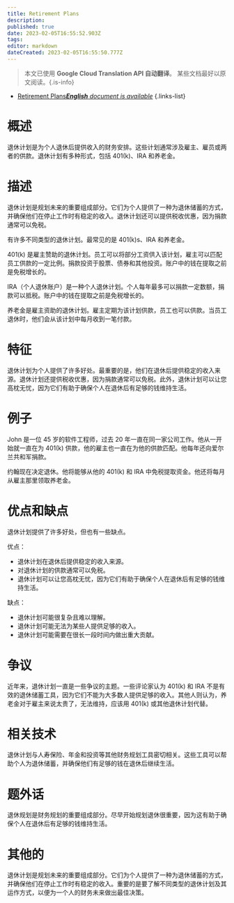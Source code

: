 ```yaml
---
title: Retirement Plans
description: 
published: true
date: 2023-02-05T16:55:52.903Z
tags: 
editor: markdown
dateCreated: 2023-02-05T16:55:50.777Z
---
```


> 本文已使用 **Google Cloud Translation API 自动翻译**。
某些文档最好以原文阅读。{.is-info}



- [Retirement Plans***English** document is available*](/en/Knowledge-base/Dictionary/retirement-plans)
{.links-list}


# 概述
退休计划是为个人退休后提供收入的财务安排。这些计划通常涉及雇主、雇员或两者的供款。退休计划有多种形式，包括 401(k)、IRA 和养老金。

# 描述
退休计划是规划未来的重要组成部分。它们为个人提供了一种为退休储蓄的方式，并确保他们在停止工作时有稳定的收入。退休计划还可以提供税收优惠，因为捐款通常可以免税。

有许多不同类型的退休计划。最常见的是 401(k)s、IRA 和养老金。

401(k) 是雇主赞助的退休计划。员工可以将部分工资供入该计划，雇主可以匹配员工供款的一定比例。捐款投资于股票、债券和其他投资。账户中的钱在提取之前是免税增长的。

IRA（个人退休账户）是一种个人退休计划。个人每年最多可以捐款一定数额，捐款可以抵税。账户中的钱在提取之前是免税增长的。

养老金是雇主资助的退休计划。雇主定期为该计划供款，员工也可以供款。当员工退休时，他们会从该计划中每月收到一笔付款。

# 特征
退休计划为个人提供了许多好处。最重要的是，他们在退休后提供稳定的收入来源。退休计划还提供税收优惠，因为捐款通常可以免税。此外，退休计划可以让您高枕无忧，因为它们有助于确保个人在退休后有足够的钱维持生活。

# 例子
John 是一位 45 岁的软件工程师，过去 20 年一直在同一家公司工作。他从一开始就一直在为 401(k) 供款，他的雇主也一直在为他的供款匹配。他每年还向爱尔兰共和军捐款。

约翰现在决定退休。他将能够从他的 401(k) 和 IRA 中免税提取资金。他还将每月从雇主那里领取养老金。

# 优点和缺点
退休计划提供了许多好处，但也有一些缺点。

优点：
- 退休计划在退休后提供稳定的收入来源。
- 对退休计划的供款通常可以免税。
- 退休计划可以让您高枕无忧，因为它们有助于确保个人在退休后有足够的钱维持生活。

缺点：
- 退休计划可能很复杂且难以理解。
- 退休计划可能无法为某些人提供足够的收入。
- 退休计划可能需要在很长一段时间内做出重大贡献。

# 争议
近年来，退休计划一直是一些争议的主题。一些评论家认为 401(k) 和 IRA 不是有效的退休储蓄工具，因为它们不能为大多数人提供足够的收入。其他人则认为，养老金对于雇主来说太贵了，无法维持，应该用 401(k) 或其他退休计划代替。

# 相关技术
退休计划与人寿保险、年金和投资等其他财务规划工具密切相关。这些工具可以帮助个人为退休储蓄，并确保他们有足够的钱在退休后继续生活。

# 题外话
退休规划是财务规划的重要组成部分。尽早开始规划退休很重要，因为这有助于确保个人在退休后有足够的钱维持生活。

# 其他的
退休计划是规划未来的重要组成部分。它们为个人提供了一种为退休储蓄的方式，并确保他们在停止工作时有稳定的收入。重要的是要了解不同类型的退休计划及其运作方式，以便为一个人的财务未来做出最佳决策。